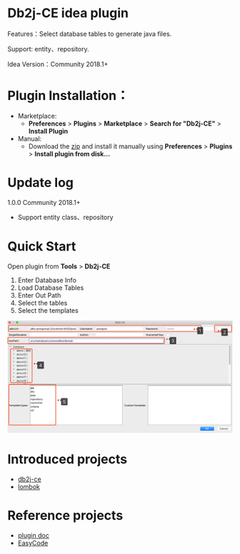 # Db2j-CE idea plugin
Features：Select database tables to generate java files. 

Support: entity、repository.

Idea Version：Community 2018.1+

# Plugin Installation：
- Marketplace:
  - **Preferences** > **Plugins** > **Marketplace** > **Search for "Db2j-CE"** > **Install Plugin**
- Manual:
  - Download the [zip](https://github.com/SShnoodles/db2j-ce-idea-plugin/releases) and install it manually using **Preferences** > **Plugins** > **Install plugin from disk...**

# Update log
1.0.0 Community 2018.1+
* Support entity class、repository

# Quick Start
Open plugin from **Tools** > **Db2j-CE**
1. Enter Database Info
2. Load Database Tables
3. Enter Out Path
4. Select the tables
5. Select the templates

![image](images/step.png)

# Introduced projects
* [db2j-ce](https://github.com/SShnoodles/db2j-ce)
* [lombok](https://www.projectlombok.org)

# Reference projects
* [plugin doc](http://www.jetbrains.org/intellij/sdk/docs/tutorials/build_system/prerequisites.html)
* [EasyCode](https://github.com/makejavas/EasyCode)

